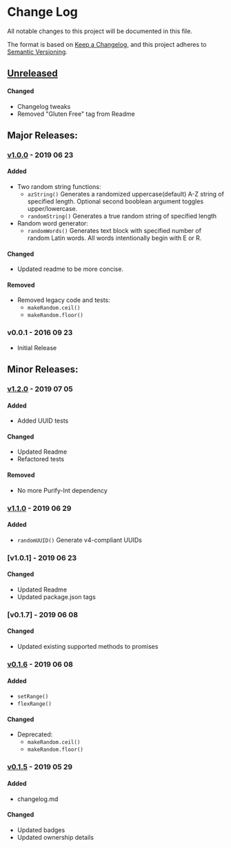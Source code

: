 # Change Log
All notable changes to this project will be documented in this file.

The format is based on [Keep a Changelog](https://keepachangelog.com/en/1.0.0/),
and this project adheres to [Semantic Versioning](https://semver.org/spec/v2.0.0.html).

<!-- #### Added -->
<!-- #### Changed -->
<!-- #### Removed -->
## [Unreleased]
#### Changed
- Changelog tweaks
- Removed "Gluten Free" tag from Readme

## Major Releases:
### [v1.0.0] - 2019 06 23
#### Added
- Two random string functions:
	- `azString()` Generates a randomized uppercase(default) A-Z string of specified length. Optional second booblean argument toggles upper/lowercase.
	- `randomString()` Generates a true random string of specified length
- Random word generator:
	- `randomWords()` Generates text block with specified number of random Latin words. All words intentionally begin with E or R.
#### Changed
- Updated readme to be more concise.
#### Removed
- Removed legacy code and tests:
	- `makeRandom.ceil()`
	- `makeRandom.floor()`

### v0.0.1 - 2016 09 23
- Initial Release

## Minor Releases:
### [v1.2.0] - 2019 07 05
#### Added
- Added UUID tests
#### Changed
- Updated Readme
- Refactored tests
#### Removed
- No more Purify-Int dependency

### [v1.1.0] - 2019 06 29
#### Added
- `randomUUID()` Generate v4-compliant UUIDs

### [v1.0.1] - 2019 06 23
#### Changed
- Updated Readme
- Updated package.json tags

### [v0.1.7] - 2019 06 08
#### Changed
- Updated existing supported methods to promises

### [v0.1.6] - 2019 06 08
#### Added
- `setRange()`
- `flexRange()`
#### Changed
- Deprecated: 
	- `makeRandom.ceil()`
	- `makeRandom.floor()`

### [v0.1.5] - 2019 05 29
#### Added
- changelog.md
#### Changed
- Updated badges
- Updated ownership details

<!-- LINKS -->
<!-- RELEASES -->
[Unreleased]: https://github.com/karnthis/make-random/compare/v1.2.0...dev
[v1.2.0]: https://github.com/karnthis/make-random/compare/v1.1.0...v1.2.0
[v1.1.0]: https://github.com/karnthis/make-random/compare/v1.0.0...v1.1.0
[v1.0.0]: https://github.com/karnthis/make-random/compare/v0.1.7...v1.0.0
[v0.1.6]: https://github.com/karnthis/make-random/compare/v0.1.6...v0.1.7
[v0.1.6]: https://github.com/karnthis/make-random/compare/v0.1.5...v0.1.6
[v0.1.5]: https://github.com/karnthis/make-random/compare/v0.1.4...v0.1.5
<!-- ISSUES -->
